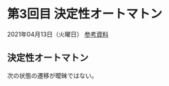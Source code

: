 # 第3回目 決定性オートマトン

2021年04月13日（火曜日）
[参考資料](http://edu.net.c.dendai.ac.jp/ad2/2021/3)

## 決定性オートマトン

次の状態の遷移が曖昧ではない。

